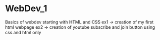 # WebDev_1

Basics of webdev starting with HTML and CSS 
ex1 -> creation of my first html webpage
ex2 -> creation of youtube subscribe and join button using css and html only 
